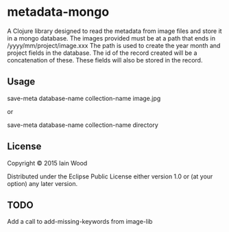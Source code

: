 # metadata-mongo

A Clojure library designed to read the metadata from image files and store it in a mongo database. The images provided must be at a path that ends in /yyyy/mm/project/image.xxx The path is used to create the year month and project fields in the database. The id of the record created will be a concatenation of these. These fields will also be stored in the record.

## Usage

save-meta database-name collection-name image.jpg

or

save-meta database-name collection-name directory

## License

Copyright © 2015 Iain Wood

Distributed under the Eclipse Public License either version 1.0 or (at
your option) any later version.

## TODO

Add a call to add-missing-keywords from image-lib
